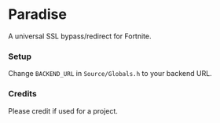 # Paradise
A universal SSL bypass/redirect for Fortnite.

### Setup
Change `BACKEND_URL` in `Source/Globals.h` to your backend URL.

### Credits
Please credit if used for a project.
